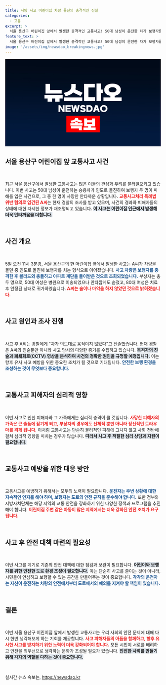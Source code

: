 ```yaml
---
title: 사망 사고 어린이집 차량 돌진의 충격적인 진실
categories:
  - 교통
excerpt: >
  서울 용산구 어린이집 앞에서 발생한 충격적인 교통사고! 50대 남성이 운전한 차가 보행자를 들이받아 1명이 숨지고 1명이 부상, 경찰은 원인 조사에 나섰습니다. 아이들을 지키는 안전이 위협받고 있습니다. 자세한 내용 확인해보세요!
feature_text: >
  서울 용산구 어린이집 앞에서 발생한 충격적인 교통사고! 50대 남성이 운전한 차가 보행자를 들이받아 1명이 숨지고 1명이 부상, 경찰은 원인 조사에 나섰습니다. 아이들을 지키는 안전이 위협받고 있습니다. 자세한 내용 확인해보세요!
image: '/assets/img/newsdao_breakingnews.jpg'
---
```


<p><img src="/assets/img/newsdao_breakingnews.jpg" alt="ontimetimes 속보" /></p>

<h2 data-ke-size="size26">서울 용산구 어린이집 앞 교통사고 사건</h2>

<p data-ke-size="size16">&nbsp;</p>

<p data-ke-size="size16">최근 서울 용산구에서 발생한 교통사고는 많은 이들의 관심과 우려를 불러일으키고 있습니다. 이번 사고는 50대 남성이 운전하는 승용차가 인도로 돌진하여 보행자 두 명이 피해를 입은 사건으로, 그 중 한 명이 사망한 안타까운 상황입니다. <b><span style="color: #ee2323;">교통사고처리 특례법 위반 혐의로 입건된 A씨</span></b>는 현재 경찰의 조사를 받고 있으며, 사건의 경과와 피해자들의 상태에 대한 자세한 정보가 재조명되고 있습니다. <b><span style="background-color: #21538527;">이 사고는 어린이집 인근에서 발생해 더욱 안타까움을 더합니다.</span></b></p>

<p data-ke-size="size16">&nbsp;</p>

<h2 data-ke-size="size26">사건 개요</h2>

<p data-ke-size="size16">&nbsp;</p>

<p data-ke-size="size16">5일 오전 11시 3분경, 서울 용산구의 한 어린이집 앞에서 발생한 사고는 A씨가 차량을 몰던 중 인도로 돌진해 보행자를 치는 형식으로 이어졌습니다. <b><span style="color: #1a5490;">사고 차량은 보행자를 충격한 후 볼라드와 충돌하고 아파트 계단을 들이받은 것으로 조회되었습니다.</span></b> 부상자는 총 두 명으로, 50대 여성은 병원으로 이송되었으나 안타깝게도 숨졌고, 80대 여성은 치료 후 안정된 상태로 귀가하였습니다. <b><span style="color: #ee2323;">A씨는 술이나 마약을 하지 않았던 것으로 밝혀졌습니다.</span></b></p>

<p data-ke-size="size16">&nbsp;</p>

<h2 data-ke-size="size26">사고 원인과 조사 진행</h2>

<p data-ke-size="size16">&nbsp;</p>

<p data-ke-size="size16">사고 후 A씨는 경찰에게 "차가 의도대로 움직이지 않았다"고 진술했습니다. 현재 경찰은 A씨의 진술뿐만 아니라 사고 당시의 다양한 증거를 수집하고 있습니다. <b><span style="background-color: #21538527;">목격자의 진술과 폐쇄회로(CCTV) 영상을 분석하여 사건의 정확한 원인을 규명할 예정입니다.</span></b> 이는 향후 유사 사고 예방을 위한 중요한 조치가 될 것으로 기대됩니다. <b><span style="color: #1a5490;">안전한 보행 환경을 조성하는 것이 무엇보다 중요합니다.</span></b></p>

<p data-ke-size="size16">&nbsp;</p>

<h2 data-ke-size="size26">교통사고 피해자의 심리적 영향</h2>

<p data-ke-size="size16">&nbsp;</p>

<p data-ke-size="size16">이번 사고로 인한 피해자와 그 가족에게는 심리적 충격이 클 것입니다. <b><span style="color: #ee2323;">사망한 피해자의 가족은 큰 슬픔에 잠기게 되고, 부상자의 경우에도 신체적 뿐만 아니라 정신적인 트라우마를 겪게 됩니다.</span></b> 이처럼 교통사고는 단순히 물리적인 피해에 그치지 않고 사회 전반에 걸쳐 심리적 영향을 미치는 경우가 많습니다. <b><span style="background-color: #21538527;">따라서 사고 후 적절한 심리 상담과 지원이 필요합니다.</span></b></p>

<p data-ke-size="size16">&nbsp;</p>

<h2 data-ke-size="size26">교통사고 예방을 위한 대응 방안</h2>

<p data-ke-size="size16">&nbsp;</p>

<p data-ke-size="size16">교통사고를 예방하기 위해서는 모두의 노력이 필요합니다. <b><span style="color: #1a5490;">운전자는 주변 상황에 대한 지속적인 인지를 해야 하며, 보행자는 도로의 안전 규칙을 준수해야 합니다.</span></b> 또한 정부와 지방자치단체는 해당 지역의 교통 안전을 강화하기 위한 다양한 정책과 프로그램을 추진해야 합니다. <b><span style="color: #ee2323;">어린이집 주변 같은 아동이 많은 지역에서는 더욱 강화된 안전 조치가 요구됩니다.</span></b></p>

<p data-ke-size="size16">&nbsp;</p>

<h2 data-ke-size="size26">사고 후 안전 대책 마련의 필요성</h2>

<p data-ke-size="size16">&nbsp;</p>

<p data-ke-size="size16">이번 사고를 계기로 기존의 안전 대책에 대한 점검과 보완이 필요합니다. <b><span style="background-color: #21538527;">어린이와 보행자를 위한 안전한 도로 환경 조성이 필요합니다.</span></b> 이는 단순히 사고를 줄이는 것이 아니라, 시민들이 안심하고 보행할 수 있는 공간을 만들어주는 것이 중요합니다. <b><span style="color: #1a5490;">각각의 운전자는 자신이 운전하는 차량의 안전에서부터 도로에서의 예의를 지켜야 할 책임이 있습니다.</span></b></p>

<p data-ke-size="size16">&nbsp;</p>

<h2 data-ke-size="size26">결론</h2>

<p data-ke-size="size16">&nbsp;</p>

<p data-ke-size="size16">이번 서울 용산구 어린이집 앞에서 발생한 교통사고는 우리 사회의 안전 문제에 대해 다시 한번 생각해보게 하는 기회를 제공합니다. <b><span style="color: #ee2323;">사고 피해자들의 아픔을 함께하고, 향후 유사한 사고를 방지하기 위한 노력이 더욱 강화되어야 합니다.</span></b> 모든 시민이 서로를 배려하고 안전을 최우선으로 생각하는 문화가 조성될 필요가 있습니다. <b><span style="background-color: #21538527;">안전한 사회를 만들기 위해 각자의 역할을 다하는 것이 중요합니다.</span></b></p>

<p data-ke-size="size16">&nbsp;</p>
실시간 뉴스 속보는, <a href="https://newsdao.kr" rel="dofollow">https://newsdao.kr</a>


